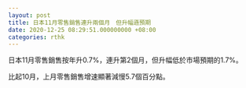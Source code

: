 ```yaml
---
layout: post
title: 日本11月零售銷售連升兩個月　但升幅遜預期
date: 2020-12-25 08:29:51.000000000 +08:00
categories: rthk
---
```


日本11月零售銷售按年升0.7%，連升第2個月，但升幅低於市場預期的1.7%。

比起10月，上月零售銷售增速顯著減慢5.7個百分點。
